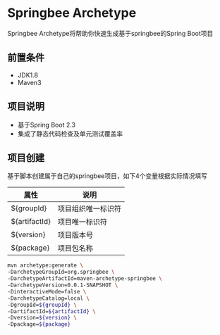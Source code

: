# Springbee Archetype

Springbee Archetype将帮助你快速生成基于springbee的Spring Boot项目

## 前置条件

- JDK1.8
- Maven3

## 项目说明

- 基于Spring Boot 2.3
- 集成了静态代码检查及单元测试覆盖率

## 项目创建

基于脚本创建属于自己的springbee项目，如下4个变量根据实际情况填写

| 属性          | 说明               |
| ------------- | ------------------ |
| ${groupId}    | 项目组织唯一标识符 |
| ${artifactId} | 项目唯一标识符     |
| ${version}    | 项目版本号         |
| ${package}    | 项目包名称         |

```bash
mvn archetype:generate \
-DarchetypeGroupId=org.springbee \
-DarchetypeArtifactId=maven-archetype-springbee \
-DarchetypeVersion=0.0.1-SNAPSHOT \
-DinteractiveMode=false \
-DarchetypeCatalog=local \
-DgroupId=${groupId} \
-DartifactId=${artifactId} \
-Dversion=${version} \
-Dpackage=${package}
```

